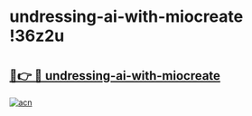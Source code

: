 # undressing-ai-with-miocreate !36z2u

# <h2><a href="https://ky5l5s.esa.edu.pl?title=undressing-ai-with-miocreate&ref=36z2u">🔗👉 🔴 undressing-ai-with-miocreate</a></h2>

[![acn](https://github.com/user-attachments/assets/0f9c940e-d8b0-45ae-aac7-cd30a18b3e1c)](https://ky5l5s.esa.edu.pl?title=undressing-ai-with-miocreate&ref=36z2u)

